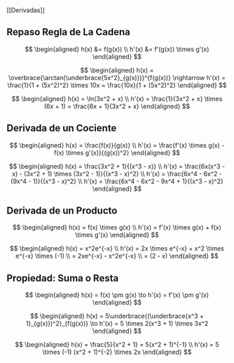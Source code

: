 [[Derivadas]]

## Repaso Regla de La Cadena

$$
\begin{aligned}
h(x) &= f(g(x)) \\
h'(x) &= f'(g(x)) \times g'(x)
\end{aligned}
$$

$$
\begin{aligned}
h(x) = \overbrace{\arctan(\underbrace{5x^2}_{g(x)})}^{f(g(x))}
\rightarrow h'(x) = \frac{1}{1 + (5x^2)^2} \times 10x
= \frac{10x}{1 + (5x^2)^2}
\end{aligned}
$$

$$
\begin{aligned}
h(x) = \ln(3x^2 + x) \\
h'(x) = \frac{1}{3x^2 + x} \times (6x + 1) = \frac{6x + 1}{3x^2 + x}
\end{aligned}
$$

## Derivada de un Cociente

$$
\begin{aligned}
h(x) = \frac{f(x)}{g(x)} \\
h'(x) = \frac{f'(x) \times g(x) - f(x) \times g'(x)}{(g(x))^2}
\end{aligned}
$$

$$
\begin{aligned}
h(x) = \frac{3x^2 + 1}{(x^3 - x)} \\
h'(x) = \frac{6x(x^3 - x) - (3x^2 + 1) \times (3x^2 - 1)}{(x^3 - x)^2} \\
h'(x) = \frac{6x^4 - 6x^2 - (9x^4 - 1)}{(x^3 - x)^2} \\
h'(x) = \frac{6x^4 - 6x^2 - 9x^4 + 1}{(x^3 - x)^2}
\end{aligned}
$$

## Derivada de un Producto

$$
\begin{aligned}
h(x) = f(x) \times g(x) \\
h'(x) = f'(x) \times g(x) + f(x) \times g'(x)
\end{aligned}
$$

$$
\begin{aligned}
h(x) = x^2e^{-x} \\
h'(x) = 2x \times e^{-x} + x^2 \times e^{-x} \times (-1) \\
= 2xe^{-x} - x^2e^{-x} \\
= (2 - x)
\end{aligned}
$$

## Propiedad: Suma o Resta

$$
\begin{aligned}
h(x) = f(x) \pm g(x) \to h'(x) = f'(x) \pm g'(x) 
\end{aligned}
$$

$$
\begin{aligned}
h(x) = 5\underbrace{(\underbrace{x^3 + 1}_{g(x)})^2}_{f(g(x))} \to h'(x) = 5 \times 2(x^3 + 1) \times 3x^2
\end{aligned}
$$

$$
\begin{aligned}
h(x) = \frac{5}{x^2 + 1} = 5(x^2 + 1)^{-1} \\
h'(x) = 5 \times (-1) (x^2 + 1)^{-2} \times 2x
\end{aligned}
$$
